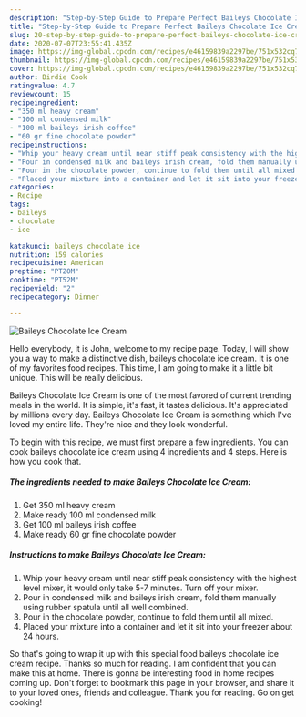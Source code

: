 ```yaml
---
description: "Step-by-Step Guide to Prepare Perfect Baileys Chocolate Ice Cream"
title: "Step-by-Step Guide to Prepare Perfect Baileys Chocolate Ice Cream"
slug: 20-step-by-step-guide-to-prepare-perfect-baileys-chocolate-ice-cream
date: 2020-07-07T23:55:41.435Z
image: https://img-global.cpcdn.com/recipes/e46159839a2297be/751x532cq70/baileys-chocolate-ice-cream-recipe-main-photo.jpg
thumbnail: https://img-global.cpcdn.com/recipes/e46159839a2297be/751x532cq70/baileys-chocolate-ice-cream-recipe-main-photo.jpg
cover: https://img-global.cpcdn.com/recipes/e46159839a2297be/751x532cq70/baileys-chocolate-ice-cream-recipe-main-photo.jpg
author: Birdie Cook
ratingvalue: 4.7
reviewcount: 15
recipeingredient:
- "350 ml heavy cream"
- "100 ml condensed milk"
- "100 ml baileys irish coffee"
- "60 gr fine chocolate powder"
recipeinstructions:
- "Whip your heavy cream until near stiff peak consistency with the highest level mixer, it would only take 5-7 minutes. Turn off your mixer."
- "Pour in condensed milk and baileys irish cream, fold them manually using rubber spatula until all well combined."
- "Pour in the chocolate powder, continue to fold them until all mixed."
- "Placed your mixture into a container and let it sit into your freezer about 24 hours."
categories:
- Recipe
tags:
- baileys
- chocolate
- ice

katakunci: baileys chocolate ice 
nutrition: 159 calories
recipecuisine: American
preptime: "PT20M"
cooktime: "PT52M"
recipeyield: "2"
recipecategory: Dinner

---
```



![Baileys Chocolate Ice Cream](https://img-global.cpcdn.com/recipes/e46159839a2297be/751x532cq70/baileys-chocolate-ice-cream-recipe-main-photo.jpg)

Hello everybody, it is John, welcome to my recipe page. Today, I will show you a way to make a distinctive dish, baileys chocolate ice cream. It is one of my favorites food recipes. This time, I am going to make it a little bit unique. This will be really delicious.



Baileys Chocolate Ice Cream is one of the most favored of current trending meals in the world. It is simple, it's fast, it tastes delicious. It's appreciated by millions every day. Baileys Chocolate Ice Cream is something which I've loved my entire life. They're nice and they look wonderful.


To begin with this recipe, we must first prepare a few ingredients. You can cook baileys chocolate ice cream using 4 ingredients and 4 steps. Here is how you cook that.

##### The ingredients needed to make Baileys Chocolate Ice Cream:

1. Get 350 ml heavy cream
1. Make ready 100 ml condensed milk
1. Get 100 ml baileys irish coffee
1. Make ready 60 gr fine chocolate powder




##### Instructions to make Baileys Chocolate Ice Cream:

1. Whip your heavy cream until near stiff peak consistency with the highest level mixer, it would only take 5-7 minutes. Turn off your mixer.
1. Pour in condensed milk and baileys irish cream, fold them manually using rubber spatula until all well combined.
1. Pour in the chocolate powder, continue to fold them until all mixed.
1. Placed your mixture into a container and let it sit into your freezer about 24 hours.




So that's going to wrap it up with this special food baileys chocolate ice cream recipe. Thanks so much for reading. I am confident that you can make this at home. There is gonna be interesting food in home recipes coming up. Don't forget to bookmark this page in your browser, and share it to your loved ones, friends and colleague. Thank you for reading. Go on get cooking!
